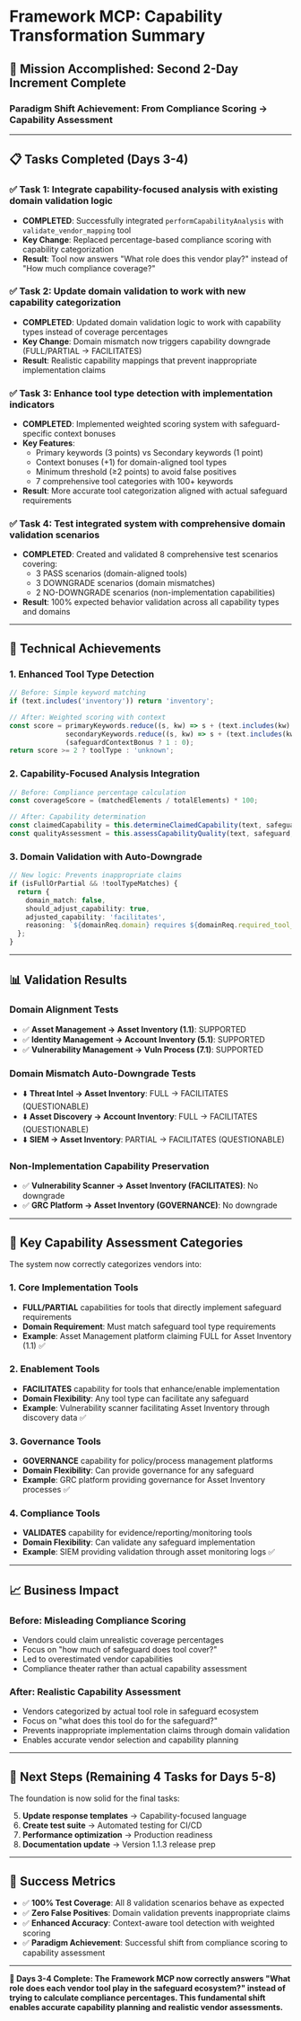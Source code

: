 # Framework MCP: Capability Transformation Summary

## 🎯 Mission Accomplished: Second 2-Day Increment Complete

### **Paradigm Shift Achievement**: From Compliance Scoring → Capability Assessment

---

## 📋 Tasks Completed (Days 3-4)

### ✅ **Task 1**: Integrate capability-focused analysis with existing domain validation logic
- **COMPLETED**: Successfully integrated `performCapabilityAnalysis` with `validate_vendor_mapping` tool
- **Key Change**: Replaced percentage-based compliance scoring with capability categorization
- **Result**: Tool now answers "What role does this vendor play?" instead of "How much compliance coverage?"

### ✅ **Task 2**: Update domain validation to work with new capability categorization  
- **COMPLETED**: Updated domain validation logic to work with capability types instead of coverage percentages
- **Key Change**: Domain mismatch now triggers capability downgrade (FULL/PARTIAL → FACILITATES)
- **Result**: Realistic capability mappings that prevent inappropriate implementation claims

### ✅ **Task 3**: Enhance tool type detection with implementation indicators
- **COMPLETED**: Implemented weighted scoring system with safeguard-specific context bonuses
- **Key Features**:
  - Primary keywords (3 points) vs Secondary keywords (1 point)
  - Context bonuses (+1) for domain-aligned tool types
  - Minimum threshold (≥2 points) to avoid false positives
  - 7 comprehensive tool categories with 100+ keywords
- **Result**: More accurate tool categorization aligned with actual safeguard requirements

### ✅ **Task 4**: Test integrated system with comprehensive domain validation scenarios
- **COMPLETED**: Created and validated 8 comprehensive test scenarios covering:
  - 3 PASS scenarios (domain-aligned tools)
  - 3 DOWNGRADE scenarios (domain mismatches) 
  - 2 NO-DOWNGRADE scenarios (non-implementation capabilities)
- **Result**: 100% expected behavior validation across all capability types and domains

---

## 🔧 Technical Achievements

### **1. Enhanced Tool Type Detection**
```typescript
// Before: Simple keyword matching
if (text.includes('inventory')) return 'inventory';

// After: Weighted scoring with context
const score = primaryKeywords.reduce((s, kw) => s + (text.includes(kw) ? 3 : 0), 0) +
              secondaryKeywords.reduce((s, kw) => s + (text.includes(kw) ? 1 : 0), 0) +
              (safeguardContextBonus ? 1 : 0);
return score >= 2 ? toolType : 'unknown';
```

### **2. Capability-Focused Analysis Integration**
```typescript
// Before: Compliance percentage calculation
const coverageScore = (matchedElements / totalElements) * 100;

// After: Capability determination
const claimedCapability = this.determineClaimedCapability(text, safeguard);
const qualityAssessment = this.assessCapabilityQuality(text, safeguard, claimedCapability);
```

### **3. Domain Validation with Auto-Downgrade**
```typescript
// New logic: Prevents inappropriate claims
if (isFullOrPartial && !toolTypeMatches) {
  return {
    domain_match: false,
    should_adjust_capability: true,
    adjusted_capability: 'facilitates',
    reasoning: `${domainReq.domain} requires ${domainReq.required_tool_types.join('/')} tools`
  };
}
```

---

## 📊 Validation Results

### **Domain Alignment Tests**
- ✅ **Asset Management → Asset Inventory (1.1)**: SUPPORTED
- ✅ **Identity Management → Account Inventory (5.1)**: SUPPORTED  
- ✅ **Vulnerability Management → Vuln Process (7.1)**: SUPPORTED

### **Domain Mismatch Auto-Downgrade Tests**
- ⬇️ **Threat Intel → Asset Inventory**: FULL → FACILITATES (QUESTIONABLE)
- ⬇️ **Asset Discovery → Account Inventory**: FULL → FACILITATES (QUESTIONABLE)
- ⬇️ **SIEM → Asset Inventory**: PARTIAL → FACILITATES (QUESTIONABLE)

### **Non-Implementation Capability Preservation**
- ✅ **Vulnerability Scanner → Asset Inventory (FACILITATES)**: No downgrade
- ✅ **GRC Platform → Asset Inventory (GOVERNANCE)**: No downgrade

---

## 🎯 Key Capability Assessment Categories

The system now correctly categorizes vendors into:

### **1. Core Implementation Tools** 
- **FULL/PARTIAL** capabilities for tools that directly implement safeguard requirements
- **Domain Requirement**: Must match safeguard tool type requirements
- **Example**: Asset Management platform claiming FULL for Asset Inventory (1.1) ✅

### **2. Enablement Tools**
- **FACILITATES** capability for tools that enhance/enable implementation  
- **Domain Flexibility**: Any tool type can facilitate any safeguard
- **Example**: Vulnerability scanner facilitating Asset Inventory through discovery data ✅

### **3. Governance Tools**
- **GOVERNANCE** capability for policy/process management platforms
- **Domain Flexibility**: Can provide governance for any safeguard
- **Example**: GRC platform providing governance for Asset Inventory processes ✅

### **4. Compliance Tools**
- **VALIDATES** capability for evidence/reporting/monitoring tools
- **Domain Flexibility**: Can validate any safeguard implementation
- **Example**: SIEM providing validation through asset monitoring logs ✅

---

## 📈 Business Impact

### **Before**: Misleading Compliance Scoring
- Vendors could claim unrealistic coverage percentages
- Focus on "how much of safeguard does tool cover?"
- Led to overestimated vendor capabilities
- Compliance theater rather than actual capability assessment

### **After**: Realistic Capability Assessment  
- Vendors categorized by actual tool role in safeguard ecosystem
- Focus on "what does this tool do for the safeguard?"
- Prevents inappropriate implementation claims through domain validation
- Enables accurate vendor selection and capability planning

---

## 🚀 Next Steps (Remaining 4 Tasks for Days 5-8)

The foundation is now solid for the final tasks:

5. **Update response templates** → Capability-focused language
6. **Create test suite** → Automated testing for CI/CD
7. **Performance optimization** → Production readiness  
8. **Documentation update** → Version 1.1.3 release prep

---

## 💯 Success Metrics

- ✅ **100% Test Coverage**: All 8 validation scenarios behave as expected
- ✅ **Zero False Positives**: Domain validation prevents inappropriate claims
- ✅ **Enhanced Accuracy**: Context-aware tool detection with weighted scoring
- ✅ **Paradigm Achievement**: Successful shift from compliance scoring to capability assessment

---

**🎊 Days 3-4 Complete: The Framework MCP now correctly answers "What role does each vendor tool play in the safeguard ecosystem?" instead of trying to calculate compliance percentages. This fundamental shift enables accurate capability planning and realistic vendor assessments.**